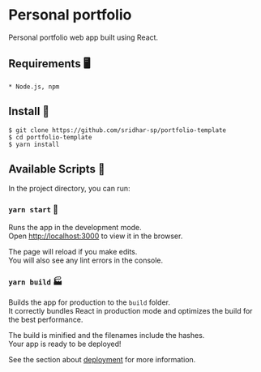 # Personal portfolio

Personal portfolio web app built using React.

## Requirements :desktop_computer:

	* Node.js, npm


## Install :electric_plug:

    $ git clone https://github.com/sridhar-sp/portfolio-template
    $ cd portfolio-template
    $ yarn install

## Available Scripts :scroll:

In the project directory, you can run:

### `yarn start` :runner:

Runs the app in the development mode.\
Open [http://localhost:3000](http://localhost:3000) to view it in the browser.

The page will reload if you make edits.\
You will also see any lint errors in the console.

### `yarn build` :factory:	

Builds the app for production to the `build` folder.\
It correctly bundles React in production mode and optimizes the build for the best performance.

The build is minified and the filenames include the hashes.\
Your app is ready to be deployed!

See the section about [deployment](https://facebook.github.io/create-react-app/docs/deployment) for more information.

